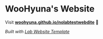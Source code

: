 
# WooHyuna's Website

Visit **[woohyuna.github.io/nolabtestwebdite](https://woohyuna.github.io/nolabtestwebdite)** 🚀

_Built with [Lab Website Template](https://greene-lab.gitbook.io/lab-website-template-docs)_
